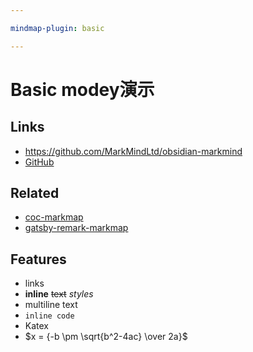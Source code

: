 ```yaml
---

mindmap-plugin: basic

---
```


# Basic modey演示

## Links
- https://github.com/MarkMindLtd/obsidian-markmind
- [GitHub](https://github.com/MarkMindLtd/obsidian-markmind)

## Related
- [coc-markmap](https://github.com/gera2ld/coc-markmap)
- [gatsby-remark-markmap](https://github.com/gera2ld/gatsby-remark-markmap)

## Features
- links
- **inline** ~~text~~ *styles*
- multiline    text
- `inline code`
- Katex
- $x = {-b \pm \sqrt{b^2-4ac} \over 2a}$
